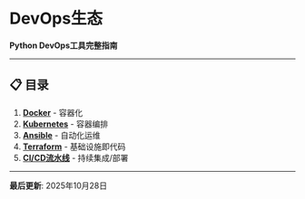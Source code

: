 # DevOps生态

**Python DevOps工具完整指南**

---

## 📋 目录

1. **[Docker](01-docker.md)** - 容器化
2. **[Kubernetes](02-kubernetes.md)** - 容器编排
3. **[Ansible](03-ansible.md)** - 自动化运维
4. **[Terraform](04-terraform.md)** - 基础设施即代码
5. **[CI/CD流水线](05-cicd.md)** - 持续集成/部署

---

**最后更新**: 2025年10月28日

